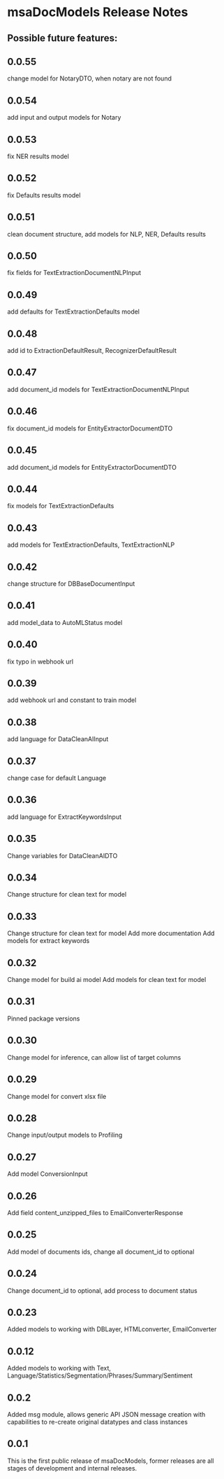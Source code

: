 # msaDocModels Release Notes
## Possible future features:

## 0.0.55

change model for NotaryDTO, when notary are not found

## 0.0.54

add input and output  models for Notary

## 0.0.53

fix NER results model

## 0.0.52

fix Defaults results model

## 0.0.51

clean document structure, add models for NLP, NER, Defaults results

## 0.0.50

fix fields for TextExtractionDocumentNLPInput

## 0.0.49

add defaults for TextExtractionDefaults model

## 0.0.48

add id to ExtractionDefaultResult, RecognizerDefaultResult

## 0.0.47

add document_id models for TextExtractionDocumentNLPInput

## 0.0.46

fix document_id models for EntityExtractorDocumentDTO

## 0.0.45

add document_id models for EntityExtractorDocumentDTO

## 0.0.44

fix models for TextExtractionDefaults

## 0.0.43

add models for TextExtractionDefaults, TextExtractionNLP

## 0.0.42

change structure for DBBaseDocumentInput

## 0.0.41

add model_data to AutoMLStatus model

## 0.0.40

fix typo in webhook url

## 0.0.39

add webhook url and constant to train model

## 0.0.38

add language for DataCleanAIInput

## 0.0.37

change case for default Language

## 0.0.36

add language for ExtractKeywordsInput

## 0.0.35

Change variables for DataCleanAIDTO

## 0.0.34

Change structure for clean text for model

## 0.0.33

Change structure for clean text for model
Add more documentation
Add models for extract keywords

## 0.0.32

Change model for build ai model
Add models for clean text for model

## 0.0.31

Pinned package versions

## 0.0.30

Change model for inference, can allow list of target columns

## 0.0.29

Change model for convert xlsx file

## 0.0.28

Change input/output models to Profiling

## 0.0.27

Add model ConversionInput

## 0.0.26

Add field content_unzipped_files to EmailConverterResponse

## 0.0.25

Add model of documents ids, change all document_id to optional

## 0.0.24

Change document_id to optional, add process to document status

## 0.0.23

Added  models to working with DBLayer, HTMLconverter, EmailConverter


## 0.0.12

Added  models to working with Text, Language/Statistics/Segmentation/Phrases/Summary/Sentiment

## 0.0.2

Added msg module, allows generic API JSON message creation with capabilities to re-create original datatypes and class instances

## 0.0.1

This is the first public release of msaDocModels, former releases are all stages of development and internal releases.

